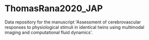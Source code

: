 # ThomasRana2020_JAP
Data repository for the manuscript 'Assessment of cerebrovascular responses to physiological stimuli in identical twins using multimodal imaging and computational fluid dynamics'.
